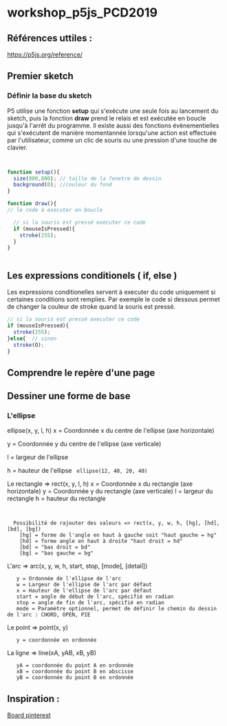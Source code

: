 # workshop_p5js_PCD2019
 



## Références uttiles : 

https://p5js.org/reference/

## Premier sketch


### Définir la base du sketch
P5 utilise une fonction **setup** qui s'exécute une seule fois au lancement du sketch, puis la fonction **draw** prend le relais et est exécutée en boucle jusqu'à l'arrêt du programme.
Il existe aussi des fonctions évènementielles qui s'exécutent de manière momentannée lorsqu'une action est effectuée par l'utilisateur, comme un clic de souris ou une pression d'une touche de clavier.

```js


function setup(){
  size(800,800); // taille de la fenetre de dessin
  background(0); //couleur du fond
}

function draw(){
// le code à executer en boucle

  // si la souris est pressé executer ce code
  if (mouseIsPressed){
    stroke(255);
  }
}



```
## Les expressions conditionels ( if, else )

Les expressions conditionelles servent à executer du code uniquement si certaines conditions sont remplies.  Par exemple le code si dessous permet de changer la couleur de stroke quand la souris est pressé.

```js
// si la souris est pressé executer ce code
if (mouseIsPressed){
  stroke(255);
}else{  // sinon
  stroke(O);
}


```

## Comprendre le repère d'une page

## Dessiner une forme de base


### L'ellipse

ellipse(x, y, l, h)
x = Coordonnée x du centre de l'ellipse (axe horizontale)

y = Coordonnée y du centre de l'ellipse (axe verticale)

l = largeur de l'ellipse

h = hauteur de l'ellipse
``` ellipse(12, 40, 20, 40)```
    
Le rectangle => rect(x, y, l, h)
    x = Coordonnée x du rectangle (axe horizontale)
    y = Coordonnée y du rectangle (axe verticale)
    l = largeur du rectangle
    h = hauteur du rectangle    
```rect(20, 50, 70, 20)
 
    
  Possibilité de rajouter des valeurs => rect(x, y, w, h, [hg], [hd], [bd], [bg])
    [hg] = forme de l'angle en haut à gauche soit "haut gauche = hg"
    [hd] = forme angle en haut à droite "haut droit = hd"
    [bd] = "bas droit = bd"
    [bg] = "bas gauche = bg"
 ```
 
 L'arc => arc(x, y, w, h, start, stop, [mode], [detail])
 ```  x = Abscisse de l'elipse de l'arc
    y = Ordonnée de l'ellipse de l'arc
    w = Largeur de l'ellipse de l'arc par défaut
    x = Hauteur de l'ellipse de l'arc par défaut
    start = angle de début de l'arc, spécifié en radian
    stop = angle de fin de l'arc, spécifié en radian 
    mode = Paramètre optionnel, permet de définir le chemin du dessin de l'arc : CHORD, OPEN, PIE 
 ```
 Le point => point(x, y)
  ```x = coordonné en abscisse
     y = coordonnée en ordonnée
  ```
 La ligne => line(xA, yAB, xB, yB)
 ```xA = coordonnée du point A en abscisse
    yA = coordonnée du point A en ordonnée
    xB = coordonnée du point B en abscisse
    yB = coordonnée du point B en ordonnée   
 ```
## Inspiration :

[Board pinterest](https://www.pinterest.fr/simonrenaultper/processing-community-days/)
